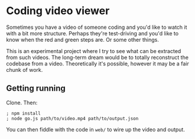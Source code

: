 # Coding video viewer

Sometimes you have a video of someone coding and you'd like to watch it with
a bit more structure. Perhaps they're test-driving and you'd like to know when
the red and green steps are. Or some other things.

This is an experimental project where I try to see what can be extracted from
such videos. The long-term dream would be to totally reconstruct the codebase
from a video. Theoretically it's possible, however it may be a fair chunk of
work.

## Getting running

Clone. Then:

```shell
; npm install
; node go.js path/to/video.mp4 path/to/output.json
```

You can then fiddle with the code in `web/` to wire up the video and output.
